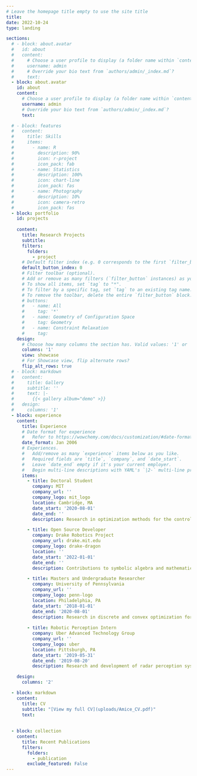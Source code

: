 ```yaml
---
# Leave the homepage title empty to use the site title
title:
date: 2022-10-24
type: landing

sections:
  # - block: about.avatar
  #   id: about
  #   content:
  #     # Choose a user profile to display (a folder name within `content/authors/`)
  #     username: admin
  #     # Override your bio text from `authors/admin/_index.md`?
  #     text:
  - block: about.avatar
    id: about
    content:
      # Choose a user profile to display (a folder name within `content/authors/`)
      username: admin
      # Override your bio text from `authors/admin/_index.md`?
      text:

  # - block: features
  #   content:
  #     title: Skills
  #     items:
  #       - name: R
  #         description: 90%
  #         icon: r-project
  #         icon_pack: fab
  #       - name: Statistics
  #         description: 100%
  #         icon: chart-line
  #         icon_pack: fas
  #       - name: Photography
  #         description: 10%
  #         icon: camera-retro
  #         icon_pack: fas
  - block: portfolio
    id: projects
    
    content:
      title: Research Projects
      subtitle: 
      filters:
        folders:
          - project
      # Default filter index (e.g. 0 corresponds to the first `filter_button` instance below).
      default_button_index: 0
      # Filter toolbar (optional).
      # Add or remove as many filters (`filter_button` instances) as you like.
      # To show all items, set `tag` to "*".
      # To filter by a specific tag, set `tag` to an existing tag name.
      # To remove the toolbar, delete the entire `filter_button` block.
      # buttons:
      #   - name: All
      #     tag: '*'
      #   - name: Geometry of Configuration Space
      #     tag: Geometry
      #   - name: Constraint Relaxation
      #     tag: 
    design:
      # Choose how many columns the section has. Valid values: '1' or '2'.
      columns: '1'
      view: showcase
      # For Showcase view, flip alternate rows?
      flip_alt_rows: true
  # - block: markdown
  #   content:
  #     title: Gallery
  #     subtitle: ''
  #     text: |-
  #       {{< gallery album="demo" >}}
  #   design:
  #     columns: '1'
  - block: experience
    content:
      title: Experience
      # Date format for experience
      #   Refer to https://wowchemy.com/docs/customization/#date-format
      date_format: Jan 2006
      # Experiences.
      #   Add/remove as many `experience` items below as you like.
      #   Required fields are `title`, `company`, and `date_start`.
      #   Leave `date_end` empty if it's your current employer.
      #   Begin multi-line descriptions with YAML's `|2-` multi-line prefix.
      items:
        - title: Doctoral Student 
          company: MIT
          company_url: ''
          company_logo: mit_logo
          location: Cambridge, MA
          date_start: '2020-08-01'
          date_end: ''
          description: Research in optimization methods for the control and verification of complex dynamical. systems.

        - title: Open Source Developer
          company: Drake Robotics Project
          company_url: drake.mit.edu
          company_logo: drake-dragon
          location: ''
          date_start: '2022-01-01'
          date_end: ''
          description: Contributions to symbolic algebra and mathematical optimization packages.

        - title: Masters and Undergraduate Researcher
          company: University of Pennsylvania
          company_url: ''
          company_logo: penn-logo
          location: Philadelphia, PA
          date_start: '2018-01-01'
          date_end: '2020-08-01'
          description: Research in discrete and convex optimization for resilient control systems.
          
        - title: Robotic Perception Intern
          company: Uber Advanced Technology Group
          company_url: ''
          company_logo: uber
          location: Pittsburgh, PA
          date_start: '2019-05-31'
          date_end: '2019-08-20'
          description: Research and development of radar perception systems.

    design:
      columns: '2'

  - block: markdown
    content:
      title: CV
      subtitle: "[View my full CV](uploads/Amice_CV.pdf)"
      text: 
      
  
  - block: collection
    content:
      title: Recent Publications
      filters:
        folders:
          - publication
        exclude_featured: False
---
```


